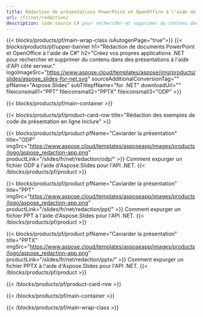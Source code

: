 ```yaml
---
title: Rédaction de présentations PowerPoint et OpenOffice à l'aide de .NET
url: /fr/net/redaction/
description: Code source C# pour rechercher et supprimer du contenu dans les présentations PowerPoint et OpenOffice™
---
```


{{< blocks/products/pf/main-wrap-class isAutogenPage="true">}}
{{< blocks/products/pf/upper-banner h1="Rédaction de documents PowerPoint et OpenOffice à l'aide de C#" h2="Créez vos propres applications .NET pour rechercher et supprimer du contenu dans des présentations à l'aide d'API côté serveur." logoImageSrc="https://www.aspose.cloud/templates/aspose/img/products/slides/aspose_slides-for-net.svg" sourceAdditionalConversionTag="" pfName="Aspose.Slides" subTitlepfName="for .NET" downloadUrl="" fileiconsmall1="PPT" fileiconsmall2="PPTX" fileiconsmall3="ODP" >}}

{{< blocks/products/pf/main-container >}}

{{< blocks/products/pf/product-card-row title="Rédaction des exemples de code de présentation en ligne Inclure" >}}

{{< blocks/products/pf/product pfName="Caviarder la présentation" title="ODP" imgSrc="https://www.aspose.cloud/templates/asposeapp/images/products/logo/aspose_redaction-app.png" productLink="/slides/fr/net/redaction/odp/" >}}
Comment expurger un fichier ODP à l'aide d'Aspose.Slides pour l'API .NET.
{{< /blocks/products/pf/product >}}

{{< blocks/products/pf/product pfName="Caviarder la présentation" title="PPT" imgSrc="https://www.aspose.cloud/templates/asposeapp/images/products/logo/aspose_redaction-app.png" productLink="/slides/fr/net/redaction/ppt/" >}}
Comment expurger un fichier PPT à l'aide d'Aspose.Slides pour l'API .NET.
{{< /blocks/products/pf/product >}}

{{< blocks/products/pf/product pfName="Caviarder la présentation" title="PPTX" imgSrc="https://www.aspose.cloud/templates/asposeapp/images/products/logo/aspose_redaction-app.png" productLink="/slides/fr/net/redaction/pptx/" >}}
Comment expurger un fichier PPTX à l'aide d'Aspose.Slides pour l'API .NET.
{{< /blocks/products/pf/product >}}



{{< /blocks/products/pf/product-card-row >}}

{{< /blocks/products/pf/main-container >}}
    
{{< /blocks/products/pf/main-wrap-class >}}